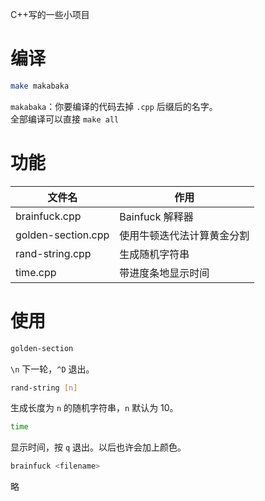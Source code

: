 C++写的一些小项目

# 编译
```sh
make makabaka
```
`makabaka`：你要编译的代码去掉 `.cpp` 后缀后的名字。  
全部编译可以直接 `make all`

# 功能
| 文件名                | 作用                          |
| --------------------- | ----------------------------- |
| brainfuck.cpp         | Bainfuck 解释器               |
| golden-section.cpp    | 使用牛顿迭代法计算黄金分割    |
| rand-string.cpp       | 生成随机字符串                |
| time.cpp              | 带进度条地显示时间            |


# 使用
```sh
golden-section
```
`\n` 下一轮，`^D` 退出。

```sh
rand-string [n]
```
生成长度为 `n` 的随机字符串，`n` 默认为 10。

```sh
time
```  
显示时间，按 `q` 退出。以后也许会加上颜色。

```sh
brainfuck <filename>
```
略
